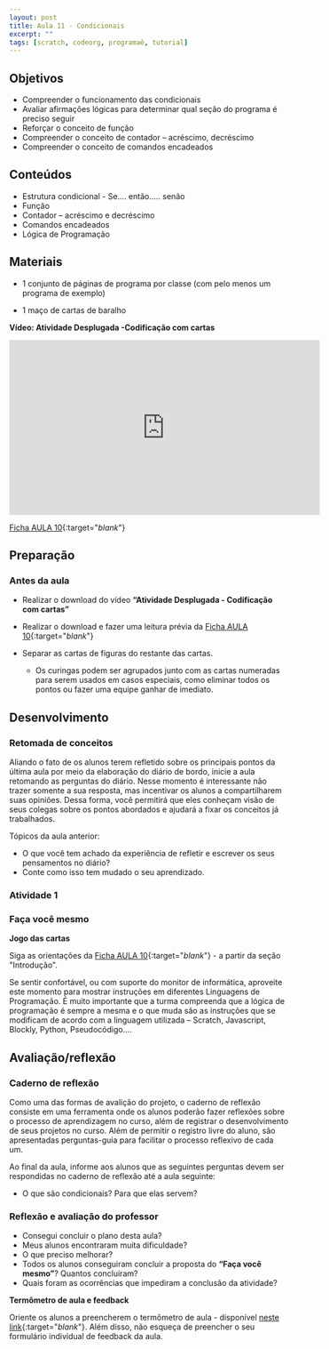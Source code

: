 ```yaml
---
layout: post
title: Aula 11 - Condicionais
excerpt: ""
tags: [scratch, codeorg, programaê, tutorial]
---
```


## Objetivos
 - Compreender o funcionamento das condicionais
 - Avaliar afirmações lógicas para determinar qual seção do programa é preciso seguir
 - Reforçar o conceito de função
 - Compreender o conceito de contador – acréscimo, decréscimo
 - Compreender o conceito de comandos encadeados

## Conteúdos
 - Estrutura condicional - Se.... então..... senão
 - Função
 - Contador – acréscimo e decréscimo
 - Comandos encadeados
 - Lógica de Programação

## Materiais

 - 1 conjunto de páginas de programa por classe (com pelo menos um programa de exemplo)

 - 1 maço de cartas de baralho

**Vídeo: Atividade Desplugada -Codificação com cartas**

<iframe width="560" height="315" src="https://www.youtube.com/embed/yr6g0AWE7yw" frameborder="0" allowfullscreen></iframe>

[Ficha AULA 10](/blocos/pdf/Ficha%2010-Condicionais.pdf){:target="_blank_"}

## Preparação

### Antes da aula

 - Realizar o download do vídeo **“Atividade Desplugada - Codificação com cartas”**
 - Realizar o download e fazer uma leitura prévia da [Ficha AULA 10](/blocos/pdf/Ficha%2010-Condicionais.pdf){:target="_blank_"}

 - Separar as cartas de figuras do restante das cartas.
   - Os curingas podem ser agrupados junto com as cartas numeradas para serem usados em casos especiais, como eliminar todos os pontos ou fazer uma equipe ganhar de imediato.


## Desenvolvimento

### Retomada de conceitos

Aliando o fato de os alunos terem refletido sobre os principais pontos da última aula por meio da elaboração do diário de bordo, inicie a aula retomando  as perguntas do diário. Nesse momento é interessante não trazer somente a sua resposta, mas incentivar os alunos a compartilharem suas opiniões. Dessa forma, você permitirá que eles conheçam visão de seus colegas sobre os pontos abordados e ajudará a fixar os conceitos já trabalhados.

Tópicos da aula anterior:

- O que você tem achado da experiência de refletir e escrever os seus pensamentos no diário?
- Conte como isso  tem mudado o seu aprendizado.

### Atividade 1

### Faça você mesmo

**Jogo das cartas**

Siga as orientações da [Ficha AULA 10](/blocos/pdf/Ficha%2010-Condicionais.pdf){:target="_blank_"} - a partir da seção "Introdução".

Se sentir confortável, ou com suporte do monitor de informática, aproveite este momento para mostrar instruções em diferentes Linguagens de Programação. É muito importante que a turma compreenda que a lógica de programação é sempre a mesma e o que muda são as instruções que se modificam de acordo com a linguagem utilizada – Scratch, Javascript, Blockly, Python, Pseudocódigo....


## Avaliação/reflexão

### Caderno de reflexão

Como uma das formas de avalição do projeto, o caderno de reflexão consiste em uma ferramenta onde os alunos poderão fazer reflexões sobre o processo de aprendizagem no curso, além de registrar o desenvolvimento de seus projetos no curso.
Além de permitir o registro livre do aluno, são apresentadas perguntas-guia para facilitar o processo reflexivo de cada um.

Ao final da aula, informe aos alunos que as seguintes perguntas devem ser respondidas no caderno de reflexão até a aula seguinte:

- O que são condicionais? Para que elas servem?



### Reflexão e avaliação do professor
 - Consegui concluir o plano desta aula?
 - Meus alunos encontraram muita dificuldade?
 - O que preciso melhorar?
 - Todos os alunos conseguiram concluir a proposta do **“Faça você mesmo”**? Quantos concluíram?
 - Quais foram as ocorrências que impediram a conclusão da atividade?

  **Termômetro de aula e feedback**

  Oriente os alunos a preencherem o termômetro de aula - disponível [neste link](http://goo.gl/FbZvEh){:target="_blank_"}. Além disso, não esqueça de preencher o seu formulário individual de feedback da aula.
